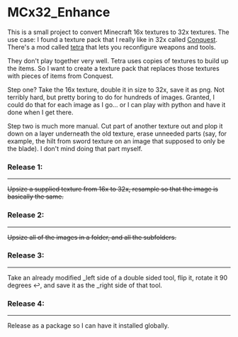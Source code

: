# MCx32_Enhance

This is a small project to convert Minecraft 16x textures to 32x textures. The use case: I found a texture pack that I really like in 32x called [Conquest](https://conquestreforged.com/conquest-pack).
There's a mod called [tetra](https://github.com/mickelus/tetra) that lets you reconfigure weapons
and tools.

They don't play together very well. Tetra uses copies of textures to build up the items. So I want to create a texture pack
that replaces those textures with pieces of items from Conquest.

Step one? Take the 16x texture, double it in size to 32x, save it as png. Not terribly hard, but pretty boring to do for hundreds of images. Granted, I could do that for each image as I go... or I can play with python and have it done when I get there.

Step two is much more manual. Cut part of another texture out and plop it down on a layer underneath the old texture, erase unneeded parts (say, for example, the hilt from sword texture on an image that supposed to only be the blade). I don't mind doing that part myself.

### Release 1:

---

~~Upsize a supplied texture from 16x to 32x, resample so that the image is basically the same.~~

### Release 2:

---

~~Upsize all of the images in a folder, and all the subfolders.~~

### Release 3:

---

Take an already modified \_left side of a double sided tool, flip it, rotate it 90 degrees ↩️, and save it as the \_right side of that tool.

### Release 4:

---

Release as a package so I can have it installed globally.
